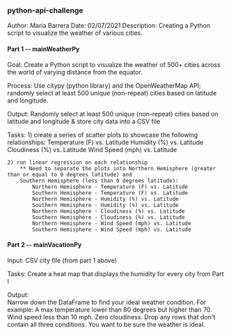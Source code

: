 ### python-api-challenge

Author: Maria Barrera
Date: 02/07/2021
Description:  Creating a Python script to visualize the weather of various cities.

#### Part 1 -- mainWeatherPy
Goal:  Create a Python script to visualize the weather of 500+ cities across the world of varying distance from the equator. 

Process:  Use citypy (python library) and the OpenWeatherMap API; 
          randomly select at least 500 unique (non-repeat) cities based on latitude and longitude.

Output: Randomly select at least 500 unique (non-repeat) cities based on latitude and longitude & store city data into a CSV file    
    
Tasks:
    1) create a series of scatter plots to showcase the following relationships:
        Temperature (F) vs. Latitude
        Humidity (%) vs. Latitude
        Cloudiness (%) vs. Latitude
        Wind Speed (mph) vs. Latitude
        
    2) run linear regression on each relationship
        ** Need to separate the plots into Northern Hemisphere (greater than or equal to 0 degrees latitude) and 
        Southern Hemisphere (less than 0 degrees latitude):
            Northern Hemisphere - Temperature (F) vs. Latitude
            Southern Hemisphere - Temperature (F) vs. Latitude
            Northern Hemisphere - Humidity (%) vs. Latitude
            Southern Hemisphere - Humidity (%) vs. Latitude
            Northern Hemisphere - Cloudiness (%) vs. Latitude
            Southern Hemisphere - Cloudiness (%) vs. Latitude
            Northern Hemisphere - Wind Speed (mph) vs. Latitude
            Southern Hemisphere - Wind Speed (mph) vs. Latitude
    
#### Part 2 -- mainVacationPy

Input:  CSV city file (from part 1 above)

Tasks:  Create a heat map that displays the humidity for every city from Part I

Output:  
    Narrow down the DataFrame to find your ideal weather condition. For example:
    A max temperature lower than 80 degrees but higher than 70.
    Wind speed less than 10 mph.
    Zero cloudiness.
    Drop any rows that don't contain all three conditions. You want to be sure the weather is ideal.
    
